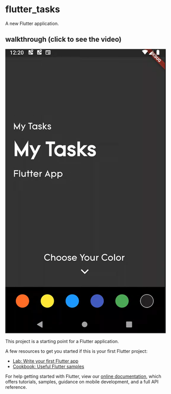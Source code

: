 # flutter_tasks

A new Flutter application.

## walkthrough (click to see the video)

[![Demo](art/flutter_tasks_screen_shot.png?raw=true)](art/flutter_tasks_swalk_throw.webm?raw=true)


This project is a starting point for a Flutter application.

A few resources to get you started if this is your first Flutter project:

- [Lab: Write your first Flutter app](https://flutter.dev/docs/get-started/codelab)
- [Cookbook: Useful Flutter samples](https://flutter.dev/docs/cookbook)

For help getting started with Flutter, view our
[online documentation](https://flutter.dev/docs), which offers tutorials,
samples, guidance on mobile development, and a full API reference.
